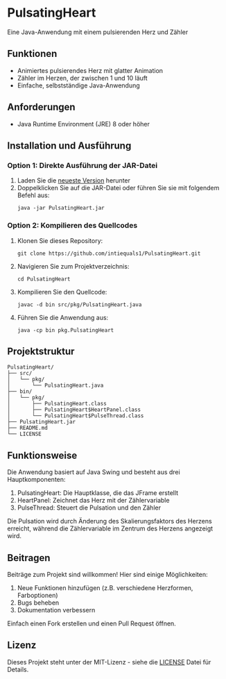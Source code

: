 # PulsatingHeart
Eine Java-Anwendung mit einem pulsierenden Herz und Zähler

## Funktionen

- Animiertes pulsierendes Herz mit glatter Animation
- Zähler im Herzen, der zwischen 1 und 10 läuft
- Einfache, selbstständige Java-Anwendung

## Anforderungen

- Java Runtime Environment (JRE) 8 oder höher

## Installation und Ausführung

### Option 1: Direkte Ausführung der JAR-Datei

1. Laden Sie die [neueste Version](https://github.com/intiequals1/PulsatingHeart/) herunter
2. Doppelklicken Sie auf die JAR-Datei oder führen Sie sie mit folgendem Befehl aus:
   ```
   java -jar PulsatingHeart.jar
   ```

### Option 2: Kompilieren des Quellcodes

1. Klonen Sie dieses Repository:
   ```
   git clone https://github.com/intiequals1/PulsatingHeart.git
   ```
2. Navigieren Sie zum Projektverzeichnis:
   ```
   cd PulsatingHeart
   ```
3. Kompilieren Sie den Quellcode:
   ```
   javac -d bin src/pkg/PulsatingHeart.java
   ```
4. Führen Sie die Anwendung aus:
   ```
   java -cp bin pkg.PulsatingHeart
   ```

## Projektstruktur

```
PulsatingHeart/
├── src/
│   └── pkg/
│       └── PulsatingHeart.java
├── bin/
│   └── pkg/
│       ├── PulsatingHeart.class
│       ├── PulsatingHeart$HeartPanel.class
│       └── PulsatingHeart$PulseThread.class
├── PulsatingHeart.jar
├── README.md
└── LICENSE
```

## Funktionsweise

Die Anwendung basiert auf Java Swing und besteht aus drei Hauptkomponenten:

1. PulsatingHeart: Die Hauptklasse, die das JFrame erstellt
2. HeartPanel: Zeichnet das Herz mit der Zählervariable
3. PulseThread: Steuert die Pulsation und den Zähler

Die Pulsation wird durch Änderung des Skalierungsfaktors des Herzens erreicht, während die Zählervariable im Zentrum des Herzens angezeigt wird.

## Beitragen

Beiträge zum Projekt sind willkommen! Hier sind einige Möglichkeiten:

1. Neue Funktionen hinzufügen (z.B. verschiedene Herzformen, Farboptionen)
2. Bugs beheben
3. Dokumentation verbessern

Einfach einen Fork erstellen und einen Pull Request öffnen.

## Lizenz

Dieses Projekt steht unter der MIT-Lizenz - siehe die [LICENSE](LICENSE) Datei für Details.
